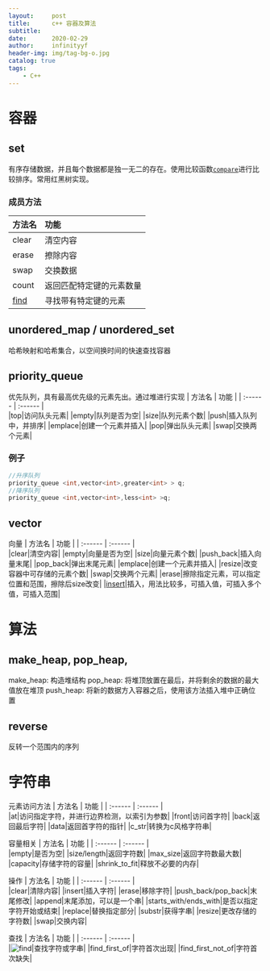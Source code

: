 ```yaml
---
layout:     post
title:      c++ 容器及算法
subtitle:   
date:       2020-02-29
author:     infinityyf
header-img: img/tag-bg-o.jpg
catalog: true
tags:
    - C++
---
```

# 容器
## set
有序存储数据，并且每个数据都是独一无二的存在。使用比较函数[`compare`](https://zh.cppreference.com/w/cpp/algorithm/sort)进行比较排序。常用红黑树实现。
### 成员方法  
  
| 方法名 | 功能 | 
| :------ | :------ |  
|clear|清空内容|
|erase|擦除内容|
|swap|交换数据|
|count|返回匹配特定键的元素数量|
|[find](https://zh.cppreference.com/w/cpp/container/set/find)|寻找带有特定键的元素|  

## unordered_map / unordered_set
哈希映射和哈希集合，以空间换时间的快速查找容器

## priority_queue 
优先队列，具有最高优先级的元素先出。通过堆进行实现
| 方法名 | 功能 | 
| :------ | :------ |  
|top|访问队头元素|
|empty|队列是否为空|
|size|队列元素个数|
|push|插入队列中，并排序|
|emplace|创建一个元素并插入| 
|pop|弹出队头元素|
|swap|交换两个元素|

### 例子
```c
//升序队列
priority_queue <int,vector<int>,greater<int> > q;
//降序队列
priority_queue <int,vector<int>,less<int> >q;
```

## vector
向量
| 方法名 | 功能 | 
| :------ | :------ |  
|clear|清空内容|
|empty|向量是否为空|
|size|向量元素个数|
|push_back|插入向量末尾|
|pop_back|弹出末尾元素|
|emplace|创建一个元素并插入| 
|resize|改变容器中可存储的元素个数|
|swap|交换两个元素|
|erase|擦除指定元素，可以指定位置和范围，擦除后size改变|
|[insert](https://zh.cppreference.com/w/cpp/container/vector/insert)|插入，用法比较多，可插入值，可插入多个值，可插入范围|

# 算法
## make_heap, pop_heap,
make_heap: 构造堆结构
pop_heap: 将堆顶放置在最后，并将剩余的数据的最大值放在堆顶
push_heap: 将新的数据方入容器之后，使用该方法插入堆中正确位置

## reverse
反转一个范围内的序列

# 字符串
元素访问方法
| 方法名 | 功能 | 
| :------ | :------ |  
|at|访问指定字符，并进行边界检测，以索引为参数|
|front|访问首字符|
|back|返回最后字符|
|data|返回首字符的指针|
|c_str|转换为c风格字符串|

容量相关
| 方法名 | 功能 | 
| :------ | :------ |  
|empty|是否为空| 
|size/length|返回字符数|
|max_size|返回字符数最大数|
|capacity|存储字符的容量|
|shrink_to_fit|释放不必要的内存|

操作
| 方法名 | 功能 | 
| :------ | :------ |  
|clear|清除内容| 
|insert|插入字符|
|erase|移除字符|
|push_back/pop_back|末尾修改|
|append|末尾添加，可以是一个串|
|starts_with/ends_with|是否以指定字符开始或结束|
|replace|替换指定部分|
|substr|获得字串|
|resize|更改存储的字符数|
|swap|交换内容|

查找
| 方法名 | 功能 | 
| :------ | :------ |  
|![find](https://zh.cppreference.com/w/cpp/string/basic_string/find)|查找字符或字串| 
|find_first_of|字符首次出现|
|find_first_not_of|字符首次缺失|

